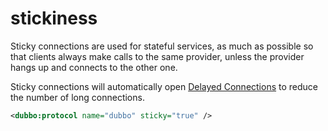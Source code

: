 # stickiness

Sticky connections are used for stateful services, as much as possible so that clients always make calls to the same provider, unless the provider hangs up and connects to the other one.

Sticky connections will automatically open [Delayed Connections](./lazy-connect.md) to reduce the number of long connections.

```xml
<dubbo:protocol name="dubbo" sticky="true" />
```

